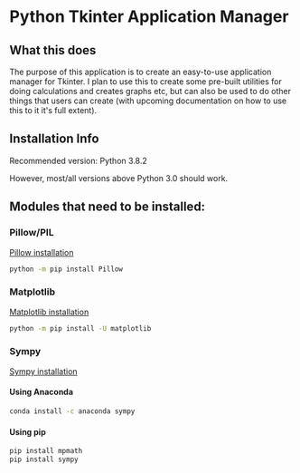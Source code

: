 # Python Tkinter Application Manager

## What this does

The purpose of this application is to create an
easy-to-use application manager for Tkinter. I plan to
use this to create some pre-built utilities for doing
calculations and creates graphs etc, but can also be
used to do other things that users can create (with
upcoming documentation on how to use this to it it's
full extent).

## Installation Info

Recommended version: Python 3.8.2

However, most/all versions above Python 3.0 should work.

## Modules that need to be installed:

### Pillow/PIL

[Pillow installation](https://pillow.readthedocs.io/en/stable/installation.html)

```bash
python -m pip install Pillow
```

### Matplotlib

[Matplotlib installation](https://matplotlib.org/3.1.1/users/installing.html)

```bash
python -m pip install -U matplotlib
```

### Sympy

[Sympy installation](https://docs.sympy.org/latest/install.html)

#### Using Anaconda

```bash
conda install -c anaconda sympy
```

#### Using pip

```bash
pip install mpmath
pip install sympy
```